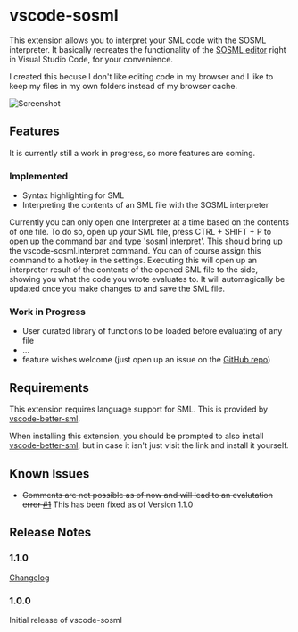 # vscode-sosml 

This extension allows you to interpret your SML code with the SOSML interpreter.
It basically recreates the functionality of the [SOSML editor](https://sosml.org/editor) right in Visual Studio Code, for your convenience.

I created this becuse I don't like editing code in my browser and I like to keep my files in my own folders instead of my browser cache.

![Screenshot](https://github.com/bmo-at/vscode-sosml/blob/master/static/screenshots/helloworld.png?raw=true)

## Features

It is currently still a work in progress, so more features are coming.

### Implemented

* Syntax highlighting for SML
* Interpreting the contents of an SML file with the SOSML interpreter

Currently you can only open one Interpreter at a time based on the contents of one file. To do so, open up your SML file, press CTRL + SHIFT + P to open up the command bar and type 'sosml interpret'. This should bring up the vscode-sosml.interpret command. You can of course assign this command to a hotkey in the settings.
Executing this will open up an interpreter result of the contents of the opened SML file to the side, showing you what the code you wrote evaluates to.
It will automagically be updated once you make changes to and save the SML file.

### Work in Progress

* User curated library of functions to be loaded before evaluating of any file
* ...
* feature wishes welcome (just open up an issue on the [GitHub repo](https://github.com/bmo-at/vscode-sosml/issues)) 

## Requirements

This extension requires language support for SML. This is provided by [vscode-better-sml](https://marketplace.visualstudio.com/items?itemName=stonebuddha.vscode-better-sml).

When installing this extension, you should be prompted to also install [vscode-better-sml](https://marketplace.visualstudio.com/items?itemName=stonebuddha.vscode-better-sml), but in case it isn't just visit the link and install it yourself.

## Known Issues

* ~~Comments are not possible as of now and will lead to an evalutation error [#1](https://github.com/bmo-at/vscode-sosml/issues/1)~~ This has been fixed as of Version 1.1.0

## Release Notes

### 1.1.0

[Changelog](https://github.com/bmo-at/vscode-sosml/blob/master/CHANGELOG.md#110---1182020)

### 1.0.0

Initial release of vscode-sosml
